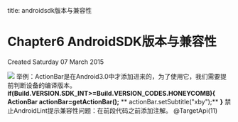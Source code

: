 title: androidsdk版本与兼容性 

#  Chapter6 AndroidSDK版本与兼容性 
Created Saturday 07 March 2015

![](/data/dokuwiki/booknote/androidprogramming/pasted/20150521-084528.png)
举例：ActionBar是在Android3.0中才添加进来的，为了使用它，我们需要提前判断设备的编译版本。
**if(Build.VERSION.SDK_INT>=Build.VERSION_CODES.HONEYCOMB){**
	**ActionBar actionBar=getActionBar();**
**	actionBar.setSubtitle("xby");**
**}**
禁止AndroidLint提示兼容性问题：在前段代码之前添加注解。
@TargetApi(11)
